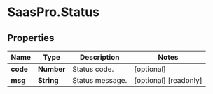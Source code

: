 # SaasPro.Status

## Properties

Name | Type | Description | Notes
------------ | ------------- | ------------- | -------------
**code** | **Number** | Status code. | [optional] 
**msg** | **String** | Status message. | [optional] [readonly] 


